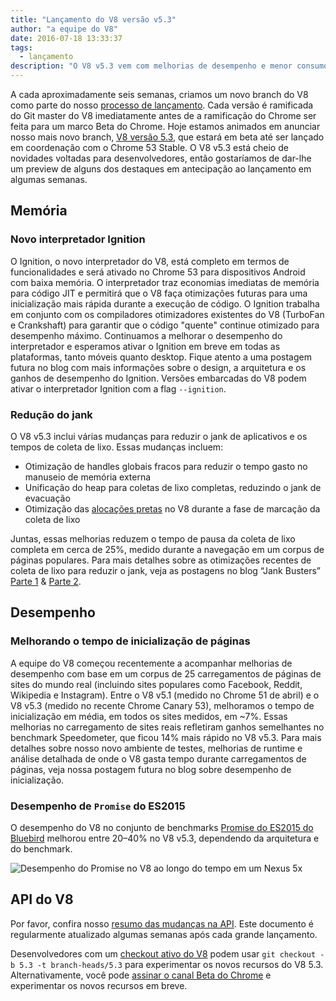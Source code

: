 ```yaml
---
title: "Lançamento do V8 versão v5.3"
author: "a equipe do V8"
date: 2016-07-18 13:33:37
tags:
  - lançamento
description: "O V8 v5.3 vem com melhorias de desempenho e menor consumo de memória."
---
```

A cada aproximadamente seis semanas, criamos um novo branch do V8 como parte do nosso [processo de lançamento](/docs/release-process). Cada versão é ramificada do Git master do V8 imediatamente antes de a ramificação do Chrome ser feita para um marco Beta do Chrome. Hoje estamos animados em anunciar nosso mais novo branch, [V8 versão 5.3](https://chromium.googlesource.com/v8/v8.git/+log/branch-heads/5.3), que estará em beta até ser lançado em coordenação com o Chrome 53 Stable. O V8 v5.3 está cheio de novidades voltadas para desenvolvedores, então gostaríamos de dar-lhe um preview de alguns dos destaques em antecipação ao lançamento em algumas semanas.

<!--truncate-->
## Memória

### Novo interpretador Ignition

O Ignition, o novo interpretador do V8, está completo em termos de funcionalidades e será ativado no Chrome 53 para dispositivos Android com baixa memória. O interpretador traz economias imediatas de memória para código JIT e permitirá que o V8 faça otimizações futuras para uma inicialização mais rápida durante a execução de código. O Ignition trabalha em conjunto com os compiladores otimizadores existentes do V8 (TurboFan e Crankshaft) para garantir que o código "quente" continue otimizado para desempenho máximo. Continuamos a melhorar o desempenho do interpretador e esperamos ativar o Ignition em breve em todas as plataformas, tanto móveis quanto desktop. Fique atento a uma postagem futura no blog com mais informações sobre o design, a arquitetura e os ganhos de desempenho do Ignition. Versões embarcadas do V8 podem ativar o interpretador Ignition com a flag `--ignition`.

### Redução do jank

O V8 v5.3 inclui várias mudanças para reduzir o jank de aplicativos e os tempos de coleta de lixo. Essas mudanças incluem:

- Otimização de handles globais fracos para reduzir o tempo gasto no manuseio de memória externa
- Unificação do heap para coletas de lixo completas, reduzindo o jank de evacuação
- Otimização das [alocações pretas](/blog/orinoco) no V8 durante a fase de marcação da coleta de lixo

Juntas, essas melhorias reduzem o tempo de pausa da coleta de lixo completa em cerca de 25%, medido durante a navegação em um corpus de páginas populares. Para mais detalhes sobre as otimizações recentes de coleta de lixo para reduzir o jank, veja as postagens no blog “Jank Busters” [Parte 1](/blog/jank-busters) & [Parte 2](/blog/orinoco).

## Desempenho

### Melhorando o tempo de inicialização de páginas

A equipe do V8 começou recentemente a acompanhar melhorias de desempenho com base em um corpus de 25 carregamentos de páginas de sites do mundo real (incluindo sites populares como Facebook, Reddit, Wikipedia e Instagram). Entre o V8 v5.1 (medido no Chrome 51 de abril) e o V8 v5.3 (medido no recente Chrome Canary 53), melhoramos o tempo de inicialização em média, em todos os sites medidos, em ~7%. Essas melhorias no carregamento de sites reais refletiram ganhos semelhantes no benchmark Speedometer, que ficou 14% mais rápido no V8 v5.3. Para mais detalhes sobre nosso novo ambiente de testes, melhorias de runtime e análise detalhada de onde o V8 gasta tempo durante carregamentos de páginas, veja nossa postagem futura no blog sobre desempenho de inicialização.

### Desempenho de `Promise` do ES2015

O desempenho do V8 no conjunto de benchmarks [Promise do ES2015 do Bluebird](https://github.com/petkaantonov/bluebird/tree/master/benchmark) melhorou entre 20–40% no V8 v5.3, dependendo da arquitetura e do benchmark.

![Desempenho do Promise no V8 ao longo do tempo em um Nexus 5x](/_img/v8-release-53/promise.png)

## API do V8

Por favor, confira nosso [resumo das mudanças na API](https://docs.google.com/document/d/1g8JFi8T_oAE_7uAri7Njtig7fKaPDfotU6huOa1alds/edit). Este documento é regularmente atualizado algumas semanas após cada grande lançamento.

Desenvolvedores com um [checkout ativo do V8](https://v8.dev/docs/source-code#using-git) podem usar `git checkout -b 5.3 -t branch-heads/5.3` para experimentar os novos recursos do V8 5.3. Alternativamente, você pode [assinar o canal Beta do Chrome](https://www.google.com/chrome/browser/beta.html) e experimentar os novos recursos em breve.
